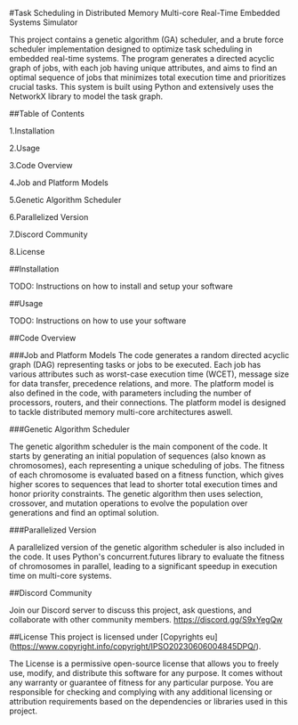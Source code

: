 #Task Scheduling in Distributed Memory Multi-core Real-Time Embedded Systems Simulator

This project contains a genetic algorithm (GA) scheduler, and a brute force scheduler implementation designed to optimize task scheduling in embedded real-time systems. The program generates a directed acyclic graph of jobs, with each job having unique attributes, and aims to find an optimal sequence of jobs that minimizes total execution time and prioritizes crucial tasks. This system is built using Python and extensively uses the NetworkX library to model the task graph.

##Table of Contents

1.Installation

2.Usage

3.Code Overview

4.Job and Platform Models

5.Genetic Algorithm Scheduler

6.Parallelized Version

7.Discord Community

8.License


##Installation

TODO: Instructions on how to install and setup your software

##Usage

TODO: Instructions on how to use your software

##Code Overview

###Job and Platform Models
The code generates a random directed acyclic graph (DAG) representing tasks or jobs to be executed. Each job has various attributes such as worst-case execution time (WCET), message size for data transfer, precedence relations, and more. The platform model is also defined in the code, with parameters including the number of processors, routers, and their connections. The platform model is designed to tackle distributed memory multi-core architectures aswell. 

###Genetic Algorithm Scheduler

The genetic algorithm scheduler is the main component of the code. It starts by generating an initial population of sequences (also known as chromosomes), each representing a unique scheduling of jobs. The fitness of each chromosome is evaluated based on a fitness function, which gives higher scores to sequences that lead to shorter total execution times and honor priority constraints. The genetic algorithm then uses selection, crossover, and mutation operations to evolve the population over generations and find an optimal solution.

###Parallelized Version

A parallelized version of the genetic algorithm scheduler is also included in the code. It uses Python's concurrent.futures library to evaluate the fitness of chromosomes in parallel, leading to a significant speedup in execution time on multi-core systems.

##Discord Community

Join our Discord server to discuss this project, ask questions, and collaborate with other community members. https://discord.gg/S9xYegQw

##License
This project is licensed under [Copyrights eu] (https://www.copyright.info/copyright/IPSO20230606004845DPQ/).

The License is a permissive open-source license that allows you to freely use, modify, and distribute this software for any purpose. It comes without any warranty or guarantee of fitness for any particular purpose. You are responsible for checking and complying with any additional licensing or attribution requirements based on the dependencies or libraries used in this project.

